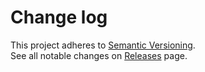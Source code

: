 # Change log

This project adheres to [Semantic Versioning](http://semver.org/).  
See all notable changes on [Releases](https://github.com/Gherciu/no-backend/releases) page.
